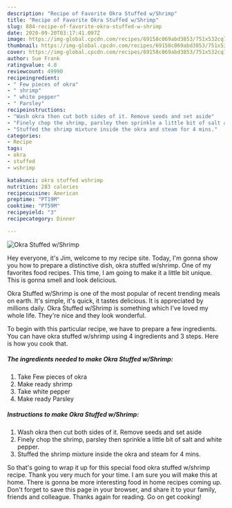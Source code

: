 ```yaml
---
description: "Recipe of Favorite Okra Stuffed w/Shrimp"
title: "Recipe of Favorite Okra Stuffed w/Shrimp"
slug: 884-recipe-of-favorite-okra-stuffed-w-shrimp
date: 2020-09-20T03:17:41.097Z
image: https://img-global.cpcdn.com/recipes/69158c069abd3853/751x532cq70/okra-stuffed-wshrimp-recipe-main-photo.jpg
thumbnail: https://img-global.cpcdn.com/recipes/69158c069abd3853/751x532cq70/okra-stuffed-wshrimp-recipe-main-photo.jpg
cover: https://img-global.cpcdn.com/recipes/69158c069abd3853/751x532cq70/okra-stuffed-wshrimp-recipe-main-photo.jpg
author: Sue Frank
ratingvalue: 4.8
reviewcount: 49990
recipeingredient:
- " Few pieces of okra"
- " shrimp"
- " white pepper"
- " Parsley"
recipeinstructions:
- "Wash okra then cut both sides of it. Remove seeds and set aside"
- "Finely chop the shrimp, parsley then sprinkle a little bit of salt and white pepper."
- "Stuffed the shrimp mixture inside the okra and steam for 4 mins."
categories:
- Recipe
tags:
- okra
- stuffed
- wshrimp

katakunci: okra stuffed wshrimp 
nutrition: 283 calories
recipecuisine: American
preptime: "PT19M"
cooktime: "PT59M"
recipeyield: "3"
recipecategory: Dinner

---
```



![Okra Stuffed w/Shrimp](https://img-global.cpcdn.com/recipes/69158c069abd3853/751x532cq70/okra-stuffed-wshrimp-recipe-main-photo.jpg)

Hey everyone, it's Jim, welcome to my recipe site. Today, I'm gonna show you how to prepare a distinctive dish, okra stuffed w/shrimp. One of my favorites food recipes. This time, I am going to make it a little bit unique. This is gonna smell and look delicious.



Okra Stuffed w/Shrimp is one of the most popular of recent trending meals on earth. It's simple, it's quick, it tastes delicious. It is appreciated by millions daily. Okra Stuffed w/Shrimp is something which I've loved my whole life. They're nice and they look wonderful.


To begin with this particular recipe, we have to prepare a few ingredients. You can have okra stuffed w/shrimp using 4 ingredients and 3 steps. Here is how you cook that.

<!--inarticleads1-->

##### The ingredients needed to make Okra Stuffed w/Shrimp:

1. Take  Few pieces of okra
1. Make ready  shrimp
1. Take  white pepper
1. Make ready  Parsley




<!--inarticleads2-->

##### Instructions to make Okra Stuffed w/Shrimp:

1. Wash okra then cut both sides of it. Remove seeds and set aside
1. Finely chop the shrimp, parsley then sprinkle a little bit of salt and white pepper.
1. Stuffed the shrimp mixture inside the okra and steam for 4 mins.




So that's going to wrap it up for this special food okra stuffed w/shrimp recipe. Thank you very much for your time. I am sure you will make this at home. There is gonna be more interesting food in home recipes coming up. Don't forget to save this page in your browser, and share it to your family, friends and colleague. Thanks again for reading. Go on get cooking!
